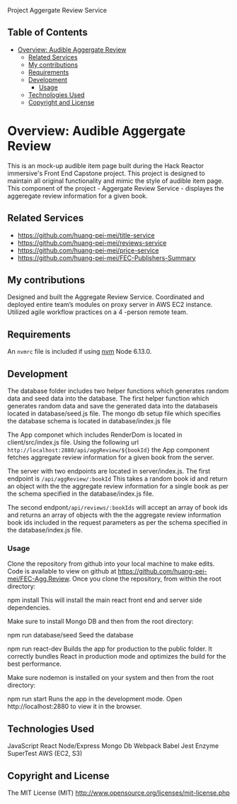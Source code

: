 Project Aggergate Review Service

## Table of Contents
- [Overview: Audible Aggergate Review](#overview-audible-aggergate-review)
  - [Related Services](#related-services)
  - [My contributions](#my-contributions)
  - [Requirements](#requirements)
  - [Development](#development)
    - [Usage](#usage)
  - [Technologies Used](#technologies-used)
  - [Copyright and License](#copyright-and-license)


# Overview: Audible Aggergate Review
This is an mock-up audible item page built during the Hack Reactor immersive's Front End Capstone project. This project is designed to maintain all original functionality and mimic the style of audible item page. This component of the project - Aggergate Review Service - displayes the aggeregate review information for a given book.

## Related Services

 - https://github.com/huang-pei-mei/title-service
 - https://github.com/huang-pei-mei/reviews-service
 - https://github.com/huang-pei-mei/price-service
 - https://github.com/huang-pei-mei/FEC-Publishers-Summary

## My contributions
Designed and built the Aggregate Review Service.
Coordinated and deployed entire team’s modules on proxy server in AWS EC2 instance.
Utilized agile workflow practices on a 4 -person remote team.

## Requirements
An `nvmrc` file is included if using [nvm](https://github.com/creationix/nvm)
Node 6.13.0.

## Development
The database folder includes two helper functions which generates random data and seed data into the database. The first helper function which generates random data and save the generated data into the databaseis located in database/seed.js file. The mongo db setup file which specifies the database schema is located in database/index.js file

The App componet which includes RenderDom is located in client/src/index.js file. Using the following url `http://localhost:2880/api/aggReview/${bookId}` the App component fetches aggregate review information for a given book from the server.

The server with two endpoints are located in server/index.js. The first endpoint is `/api/aggReview/:bookId` This takes a random book id and return an object with the the aggregate review information for a single book as per the schema specified in the database/index.js file.

The second endpont`/api/reviews/:bookIds` will accept an array of book ids and returns an array of objects with the the aggregate review information book ids included in the request parameters as per the schema specified in the database/index.js file.

### Usage
Clone the repository from github into your local machine to make edits.
Code is available to view on github at https://github.com/huang-pei-mei/FEC-Agg.Review.
Once you clone the repository, from within the root directory:

npm install
This will install the main react front end and server side dependencies.


Make sure to install Mongo DB and then from the root directory:

npm run database/seed
Seed the database

npm run react-dev
Builds the app for production to the public folder. It correctly bundles React in production mode and optimizes the build for the best performance.

Make sure nodemon is installed on your system and then from the root directory:

npm run start
Runs the app in the development mode. Open http://localhost:2880 to view it in the browser.

## Technologies Used
  JavaScript
  React
  Node/Express
  Mongo Db
  Webpack
  Babel
  Jest
  Enzyme
  SuperTest
  AWS (EC2, S3)


## Copyright and License
The MIT License (MIT) http://www.opensource.org/licenses/mit-license.php








<!-- ### Installing
Clone the repository from github onto your local machine to make edits. However page will not run locally with data because the service routes are directed to an AWS EC2 instance

Code is available to view on github at https://github.com/huang-pei-mei/FEC-Agg.Review.

Run the following commands from within the root directory to run the services in your local machione once you pulle down the repository(alternatively you can follow the steps below):

```bash
fork 'https://github.com/huang-pei-mei/FEC-Agg.Review'
git clone /path/to/clone.git
cd FEC-Agg.Review
npm install
npm run server
 -->
```



